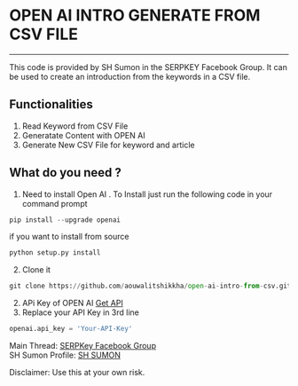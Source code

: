 # OPEN AI INTRO GENERATE FROM CSV FILE 
---
<p> This code is provided by SH Sumon in the SERPKEY Facebook Group. It can be used to create an introduction from the keywords in a CSV file.</p>

## Functionalities

1. Read Keyword from CSV File 
2. Generatate Content with OPEN AI 
3. Generate New CSV File for keyword and article 

## What do you need ?

1. Need to install Open AI . To Install just run the following code  in your command prompt   
```python
pip install --upgrade openai
```
if you want to install from source   
```python
python setup.py install
```

2. Clone it
```python
git clone https://github.com/aouwalitshikkha/open-ai-intro-from-csv.git
```


2. APi Key of OPEN AI  [Get API](https://beta.openai.com/account/api-keys)
3. Replace your API Key in 3rd line
```python
openai.api_key = 'Your-API-Key'
```

Main Thread: [SERPKey Facebook Group](https://www.facebook.com/groups/serpkey/posts/746403956765133/)   
SH Sumon Profile:  [SH SUMON](https://www.facebook.com/tissumon/)

Disclaimer: Use this at your own risk.